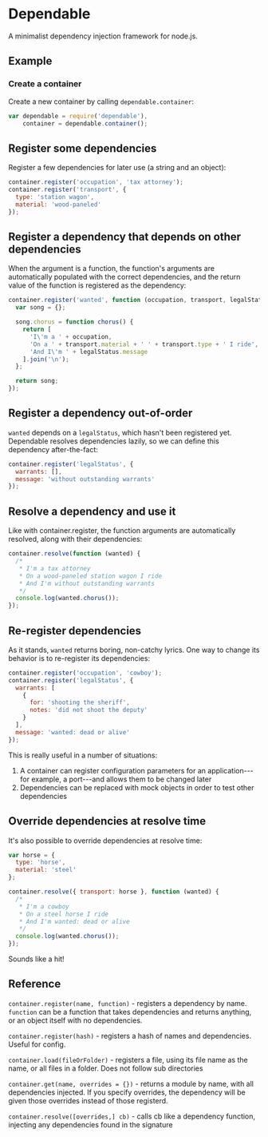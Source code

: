 # Dependable

A minimalist dependency injection framework for node.js.

## Example

### Create a container

Create a new container by calling `dependable.container`:

```js
var dependable = require('dependable'),
    container = dependable.container();
```

## Register some dependencies

Register a few dependencies for later use (a string and an object):

```js
container.register('occupation', 'tax attorney');
container.register('transport', {
  type: 'station wagon',
  material: 'wood-paneled'
});
```

## Register a dependency that depends on other dependencies

When the argument is a function, the function's arguments are automatically
populated with the correct dependencies, and the return value of the function
is registered as the dependency:

```js
container.register('wanted', function (occupation, transport, legalStatus) {
  var song = {};

  song.chorus = function chorus() {
    return [
      'I\'m a ' + occupation,
      'On a ' + transport.material + ' ' + transport.type + ' I ride',
      'And I\'m ' + legalStatus.message
    ].join('\n');
  };

  return song;
});
```

## Register a dependency out-of-order

`wanted` depends on a `legalStatus`, which hasn't been registered yet.
Dependable resolves dependencies lazily, so we can define this dependency
after-the-fact:

```js
container.register('legalStatus', {
  warrants: [],
  message: 'without outstanding warrants'
});
```

## Resolve a dependency and use it

Like with container.register, the function arguments are automatically resolved, along
with their dependencies:

```js
container.resolve(function (wanted) {
  /*
   * I'm a tax attorney
   * On a wood-paneled station wagon I ride
   * And I'm without outstanding warrants
   */
  console.log(wanted.chorus());
});
```

## Re-register dependencies

As it stands, `wanted` returns boring, non-catchy lyrics. One way to change its behavior
is to re-register its dependencies:

```js
container.register('occupation', 'cowboy');
container.register('legalStatus', {
  warrants: [
    {
      for: 'shooting the sheriff',
      notes: 'did not shoot the deputy'
    }
  ],
  message: 'wanted: dead or alive'
});
```

This is really useful in a number of situations:

1. A container can register configuration parameters for an application---for example, a port---and allows them to be changed later
2. Dependencies can be replaced with mock objects in order to test other dependencies

## Override dependencies at resolve time

It's also possible to override dependencies at resolve time:

```js
var horse = {
  type: 'horse',
  material: 'steel'
};

container.resolve({ transport: horse }, function (wanted) {
  /*
   * I'm a cowboy
   * On a steel horse I ride
   * And I'm wanted: dead or alive
   */
  console.log(wanted.chorus());
});
```

Sounds like a hit!

## Reference

`container.register(name, function)` - registers a dependency by name. `function` can be a function that takes dependencies and returns anything, or an object itself with no dependencies.

`container.register(hash)` - registers a hash of names and dependencies. Useful for config.

`container.load(fileOrFolder)` - registers a file, using its file name as the name, or all files in a folder. Does not follow sub directories

`container.get(name, overrides = {})` - returns a module by name, with all dependencies injected. If you specify overrides, the dependency will be given those overrides instead of those registerd. 

`container.resolve([overrides,] cb)` - calls cb like a dependency function, injecting any dependencies found in the signature

